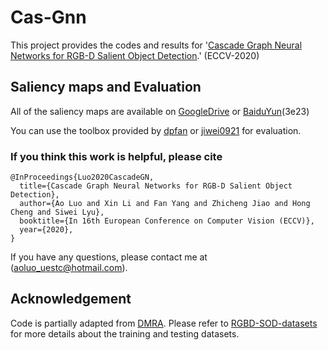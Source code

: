 # Cas-Gnn
   This project provides the codes and results for '[Cascade Graph Neural Networks for RGB-D Salient Object Detection](https://arxiv.org/pdf/2008.03087.pdf).' (ECCV-2020)
   
## Saliency maps and Evaluation
   All of the saliency maps are available on [GoogleDrive](https://drive.google.com/file/d/1XXUCFUzD2g5Uamh7DzjQr-S7vX5lQ3yF/view?usp=sharing) or [BaiduYun](https://pan.baidu.com/s/1VVZbqYq9yc6Ouu0jrJTVuw)(3e23)
   
   You can use the toolbox provided by [dpfan](http://dpfan.net/d3netbenchmark/) or [jiwei0921](https://github.com/jiwei0921/Saliency-Evaluation-Toolbox) for evaluation.
  
### If you think this work is helpful, please cite
```
@InProceedings{Luo2020CascadeGN,
  title={Cascade Graph Neural Networks for RGB-D Salient Object Detection},
  author={Ao Luo and Xin Li and Fan Yang and Zhicheng Jiao and Hong Cheng and Siwei Lyu},
  booktitle={In 16th European Conference on Computer Vision (ECCV)},
  year={2020},
}
```

If you have any questions, please contact me at (aoluo_uestc@hotmail.com).

## Acknowledgement
Code is partially adapted from [DMRA](https://github.com/jiwei0921/DMRA). Please refer to [RGBD-SOD-datasets](https://github.com/jiwei0921/RGBD-SOD-datasets) for more details about the training and testing datasets.
